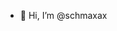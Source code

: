 - 👋 Hi, I’m @schmaxax
<!---
schmaxax/schmaxax is a ✨ special ✨ repository because its `README.md` (this file) appears on your GitHub profile.
You can click the Preview link to take a look at your changes.
--->

